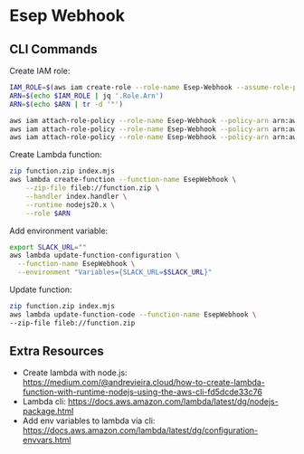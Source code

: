 # Esep Webhook

## CLI Commands

Create IAM role:

```sh
IAM_ROLE=$(aws iam create-role --role-name Esep-Webhook --assume-role-policy-document '{"Version": "2012-10-17","Statement": [{ "Effect": "Allow", "Principal": {"Service": "lambda.amazonaws.com"}, "Action": "sts:AssumeRole"}]}')
ARN=$(echo $IAM_ROLE | jq '.Role.Arn')
ARN=$(echo $ARN | tr -d '"')

aws iam attach-role-policy --role-name Esep-Webhook --policy-arn arn:aws:iam::aws:policy/IAMFullAccess
aws iam attach-role-policy --role-name Esep-Webhook --policy-arn arn:aws:iam::aws:policy/AWSLambda_FullAccess
aws iam attach-role-policy --role-name Esep-Webhook --policy-arn arn:aws:iam::aws:policy/service-role/AWSLambdaBasicExecutionRole
```

Create Lambda function:

```sh
zip function.zip index.mjs
aws lambda create-function --function-name EsepWebhook \
    --zip-file fileb://function.zip \
    --handler index.handler \
    --runtime nodejs20.x \
    --role $ARN
```

Add environment variable:

```sh
export SLACK_URL=""
aws lambda update-function-configuration \
  --function-name EsepWebhook \
  --environment "Variables={SLACK_URL=$SLACK_URL}"
```

Update function:

```sh
zip function.zip index.mjs
aws lambda update-function-code --function-name EsepWebhook \
--zip-file fileb://function.zip
```

## Extra Resources

- Create lambda with node.js: <https://medium.com/@andrevieira.cloud/how-to-create-lambda-function-with-runtime-nodejs-using-the-aws-cli-fd5dcde33c76>
- Lambda cli: <https://docs.aws.amazon.com/lambda/latest/dg/nodejs-package.html>
- Add env variables to lambda via cli: <https://docs.aws.amazon.com/lambda/latest/dg/configuration-envvars.html>
